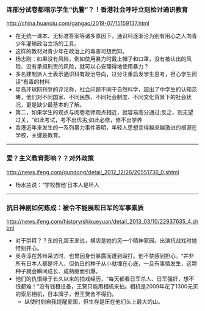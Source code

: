 ### 连部分试卷都暗示学生“仇警”？！香港社会呼吁立刻检讨通识教育
http://china.huanqiu.com/gangao/2019-07/15159137.html
- 在无统一课本、无标准答案等诸多原因下，通识科逐渐沦为别有用心之人向青少年灌输政治立场的工具。
- 这样的教材对青少年在政治上的毒害可想而知。
- 杨志刚：如果没有风险，例如使用暴力时戴上帽子和口罩，没有被认出的风险、没有承担刑责的风险，就可以心安理得地使用暴力？
- 多名建制派人士表示通识科有政治导向，过分注重启发学生思考，担心学生阅读“有毒的材料
- 星岛环球网刊登的评论称，社会问题不同于自然科学，超出了中学生的认知范畴，他们对不同国家、不同民族、不同社会制度、不同文化背景下的社会状况，更是缺少最基本的了解。
- 第二，如果学生的观点与阅卷老师观点相近，就容易高分通过;反之，则无望过关，“如此考试，考不出优劣;如此必修，修不出学养
- 香港近年来发生的一系列暴力事件表明，年轻人思想变得越来越激进的根源在学校，关键是教育。
---
### 爱？主义教育影响？？对外政策
http://news.ifeng.com/gundong/detail_2012_12/26/20551736_0.shtml
- 杨水兰说：“学校教他‘日本人是坏人
---
### 抗日神剧如何炼成：被令不能展现日军的军事素质
http://news.ifeng.com/history/shixueyuan/detail_2013_03/10/22937635_4.shtml
- 对于崇拜？？东的孔碧玉来说，横店是她的另一个精神家园。出演抗战戏时她特别开心。
- 奥寺淳在苏州采访时，也曾因身份暴露而遭到殴打。他不禁感到担心。“并非所有日本人都是坏人，但仇日的种子从小就埋在心底，一旦有事情发生，这颗种子就会瞬间成长、成熟继而引爆。
- 他们的仇恨缘于长久以来的拍戏经历，“每天都看日军杀人、日军强奸，想不恨都难！”没有钱租设备，王贺只能用相机来拍。相机是2009年花了1300元买的索尼相机，日本牌子，但王贺舍不得扔。
  - 纵使时刻自我提醒爱国，但生存是压在他们头上最大的山。